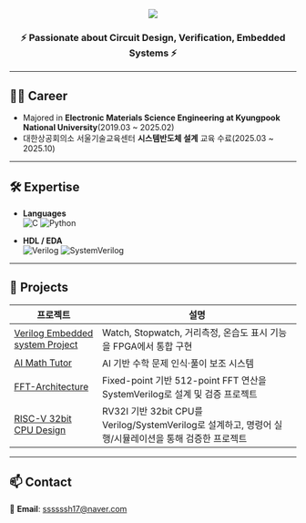 <!-- 상단 배너 -->
<p align="center">
  <img src="https://capsule-render.vercel.app/api?type=soft&color=0:89CFF0,100:E0FFFF&height=170&text=Welcome!%20Seungheon's%20Portfolio&fontSize=42&animation=fadeIn" />
</p>

<div align="center">
  <h3>⚡ Passionate about <b>Circuit Design, Verification, Embedded Systems</b> ⚡</h3>
</div>

---

## 👨‍💻 Career
- Majored in **Electronic Materials Science Engineering at Kyungpook National University**(2019.03 ~ 2025.02)  
- 대한상공회의소 서울기술교육센터 **시스템반도체 설계** 교육 수료(2025.03 ~ 2025.10)

---

## 🛠 Expertise
- **Languages**  
  ![C](https://img.shields.io/badge/C-00599C?style=flat-square&logo=c&logoColor=white)
  ![Python](https://img.shields.io/badge/Python-3776AB?style=flat-square&logo=python&logoColor=white)

- **HDL / EDA**  
  ![Verilog](https://img.shields.io/badge/Verilog-FF5733?style=flat-square)
  ![SystemVerilog](https://img.shields.io/badge/SystemVerilog-6A5ACD?style=flat-square)


---

## 🚀 Projects
| 프로젝트 | 설명 |
|---|---|
| [Verilog Embedded system Project](https://github.com/shhhhhhh1799/Verilog-Embedded-system-Project/tree/main) | Watch, Stopwatch, 거리측정, 온습도 표시 기능을 FPGA에서 통합 구현 |
| [AI Math Tutor](https://github.com/shhhhhhh1799/AI_Math_Tutor/tree/main) | AI 기반 수학 문제 인식·풀이 보조 시스템 |
| [FFT-Architecture](https://github.com/shhhhhhh1799/FFT-Architecture) | Fixed-point 기반 512-point FFT 연산을 SystemVerilog로 설계 및 검증 프로젝트 |
| [RISC-V 32bit CPU Design](https://github.com/shhhhhhh1799/RISC-V_32bit_CPU) | RV32I 기반 32bit CPU를 Verilog/SystemVerilog로 설계하고, 명령어 실행/시뮬레이션을 통해 검증한 프로젝트 |


---

## 📫 Contact
📧 **Email**: [ssssssh17@naver.com](mailto:ssssssh17@naver.com)
